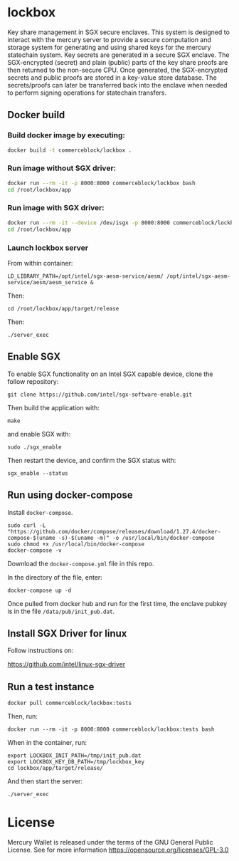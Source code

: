 # lockbox
Key share management in SGX secure enclaves. This system is designed to interact with the mercury server to provide a secure computation and storage system for generating and using shared keys for the mercury statechain system. Key secrets are generated in a secure SGX enclave. The SGX-encrypted (secret) and plain (public) parts of the key share proofs are then returned to the non-secure CPU. Once generated, the SGX-encrypted secrets and public proofs are stored in a key-value store database. The secrets/proofs can later be transferred back into the enclave when needed to perform signing operations for statechain transfers.

## Docker build

### Build docker image by executing:
```bash
docker build -t commerceblock/lockbox .
```

### Run image without SGX driver:
```bash
docker run --rm -it -p 8000:8000 commerceblock/lockbox bash
cd /root/lockbox/app
```

### Run image with SGX driver:
```bash
docker run --rm -it --device /dev/isgx -p 8000:8000 commerceblock/lockbox bash
cd /root/lockbox/app
```

### Launch lockbox server

From within container:
```
LD_LIBRARY_PATH=/opt/intel/sgx-aesm-service/aesm/ /opt/intel/sgx-aesm-service/aesm/aesm_service &
```
Then:
```
cd /root/lockbox/app/target/release
```
Then:
```
./server_exec
```

## Enable SGX

To enable SGX functionality on an Intel SGX capable device, clone the follow repository:
```
git clone https://github.com/intel/sgx-software-enable.git
```
Then build the application with:
```
make
```
and enable SGX with:
```
sudo ./sgx_enable
```
Then restart the device, and confirm the SGX status with:
```
sgx_enable --status
```

## Run using docker-compose

Install `docker-compose`.

```
sudo curl -L "https://github.com/docker/compose/releases/download/1.27.4/docker-compose-$(uname -s)-$(uname -m)" -o /usr/local/bin/docker-compose
sudo chmod +x /usr/local/bin/docker-compose
docker-compose -v
```

Download the `docker-compose.yml` file in this repo. 

In the directory of the file, enter:

`docker-compose up -d`

Once pulled from docker hub and run for the first time, the enclave pubkey is in the file `/data/pub/init_pub.dat`. 

## Install SGX Driver for linux

Follow instructions on:

https://github.com/intel/linux-sgx-driver

## Run a test instance

`docker pull commerceblock/lockbox:tests`

Then, run:

`docker run --rm -it -p 8000:8000 commerceblock/lockbox:tests bash`

When in the container, run:

```
export LOCKBOX_INIT_PATH=/tmp/init_pub.dat
export LOCKBOX_KEY_DB_PATH=/tmp/lockbox_key
cd lockbox/app/target/release/
```

And then start the server:

`./server_exec`

# License 

Mercury Wallet is released under the terms of the GNU General Public License. See for more information https://opensource.org/licenses/GPL-3.0
